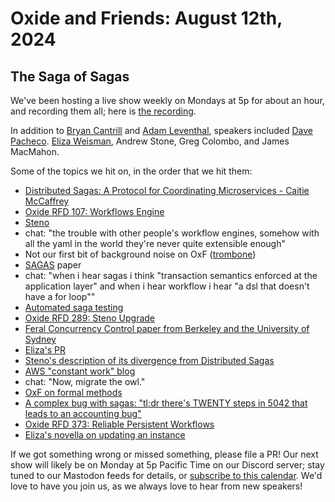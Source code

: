 # Oxide and Friends: August 12th, 2024

## The Saga of Sagas

We've been hosting a live show weekly on Mondays at 5p for about an hour,
and recording them all; here is
[the recording](https://youtu.be/ZYSlOhpSRNQ).

In addition to
[Bryan Cantrill](https://mastodon.social/@bcantrill) and
[Adam Leventhal](https://mastodon.social/@ahl),
speakers included
[Dave Pacheco](https://hachyderm.io/@dap).
[Eliza Weisman](https://xantronix.social/@eliza),
Andrew Stone,
Greg Colombo,
and James MacMahon.

Some of the topics we hit on, in the order that we hit them:

- [Distributed Sagas: A Protocol for Coordinating Microservices - Caitie McCaffrey](https://www.youtube.com/watch?v=0UTOLRTwOX0)
- [Oxide RFD 107: Workflows Engine](https://rfd.shared.oxide.computer/rfd/0107)
- [Steno](https://github.com/oxidecomputer/steno)
- chat: "the trouble with other people's workflow engines, somehow with all the yaml in the world they're never quite extensible enough"
- Not our first bit of background noise on OxF ([trombone](https://share.transistor.fm/s/124f46bf))
- [SAGAS](https://dl.acm.org/doi/pdf/10.1145/38713.38742) paper
- chat: "when i hear sagas i think "transaction semantics enforced at the application layer" and when i hear workflow i hear "a dsl that doesn't have a for loop""
- [Automated saga testing](https://github.com/oxidecomputer/omicron/blob/3ad79c1cbdc6fb77515bc10ce5f4a7d7c8687624/nexus/src/app/sagas/instance_create.rs#L1274)
- [Oxide RFD 289: Steno Upgrade](https://rfd.shared.oxide.computer/rfd/0289)
- [Feral Concurrency Control paper from Berkeley and the University of Sydney](http://www.bailis.org/papers/feral-sigmod2015.pdf)
- [Eliza's PR](https://github.com/oxidecomputer/omicron/pull/5749)
- [Steno's description of its divergence from Distributed Sagas](https://github.com/oxidecomputer/steno?tab=readme-ov-file#divergence-from-distributed-sagas)
- [AWS "constant work" blog](https://aws.amazon.com/builders-library/reliability-and-constant-work/)
- chat: "Now, migrate the owl."
- [OxF on formal methods](https://share.transistor.fm/s/f1a2ebcb)
- [A complex bug with sagas: "tl;dr there's TWENTY steps in 5042 that leads to an accounting bug"](https://github.com/oxidecomputer/omicron/issues/5042)
- [Oxide RFD 373: Reliable Persistent Workflows](https://rfd.shared.oxide.computer/rfd/0373)
- [Eliza's novella on updating an instance](https://github.com/oxidecomputer/omicron/blob/67c424c182d2d18f832f7d4886e6d54c64cc09fe/nexus/src/app/sagas/instance_update/mod.rs#L5-L341)

If we got something wrong or missed something, please file a PR!
Our next show will likely be on Monday at 5p Pacific Time on our Discord
server; stay tuned to our Mastodon feeds for details, or [subscribe to this
calendar](https://calendar.google.com/calendar/ical/c_318925f4185aa71c4524d0d6127f31058c9e21f29f017d48a0fca6f564969cd0%40group.calendar.google.com/public/basic.ics).
We'd love to have you join us, as we always love to hear from new speakers!

